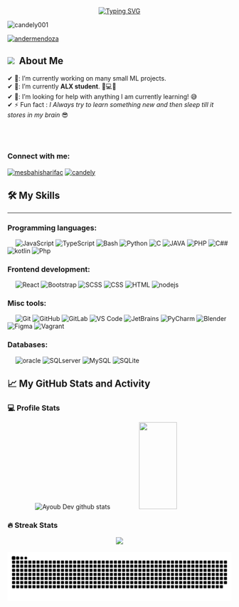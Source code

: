 <p align="center">
<a href="https://git.io/typing-svg"><img src="https://readme-typing-svg.demolab.com?font=Fira+Code&weight=600&size=25&pause=1000&color=F727E1&width=435&lines=Hi%F0%9F%91%8B%2C+I'm+Candely" alt="Typing SVG" /></a>

<p align="left"> <img src="https://komarev.com/ghpvc/?username=candely001&label=Profile%20views&color=0e75b6&style=flat" alt="candely001" /> </p>

<p align="left"> <a href="https://github.com/ryo-ma/github-profile-trophy"><img src="https://github-profile-trophy.vercel.app/?username=candely001&theme=dracula&column=7" alt="andermendoza" /></a> </p>




## <img src="https://media.giphy.com/media/iY8CRBdQXODJSCERIr/giphy.gif" width="30px">&nbsp; About Me



✔ 🔭: I’m currently working on many small ML projects.<br>
✔ 🌱: I’m currently **ALX student**. 🧠💻🤖<br>
✔ 🤔: I’m looking for help with anything I am currently learning! 😅<br>
✔ ⚡  Fun fact : *I Always try to learn something new and then sleep till it stores in my brain* 😎<br><br><br><br>
  


### Connect with me:
<p align="left">
<a href="https://twitter.com/mesbahisharifac" target="blank"><img align="center" src="https://raw.githubusercontent.com/rahuldkjain/github-profile-readme-generator/master/src/images/icons/Social/twitter.svg" alt="mesbahisharifac" height="30" width="40" /></a>
<a href="https://stackoverflow.com/users/candely" target="blank"><img align="center" src="https://raw.githubusercontent.com/rahuldkjain/github-profile-readme-generator/master/src/images/icons/Social/stack-overflow.svg" alt="candely" height="30" width="40" /></a>
</p>


## 🛠️ My Skills
-------------------
### Programming languages:
&emsp;
![JavaScript](https://img.shields.io/badge/-JavaScript-000?&logo=JavaScript)
![TypeScript](https://img.shields.io/badge/-TypeScript-000?&logo=TypeScript&logoColor=007ACC)
![Bash](https://img.shields.io/badge/-Bash-000?&logo=GNU-Bash)
![Python](https://img.shields.io/badge/-Python-000?&logo=Python)
![C](https://img.shields.io/badge/-C-000?&logo=C)
![JAVA](https://img.shields.io/badge/-JAVA-000?&logo=Java)
![PHP](https://img.shields.io/badge/-PHP-000?&logo=PHP)
![C##](https://img.shields.io/badge/-C%20sharp-000?&logo=C##)
![kotlin](https://img.shields.io/badge/-Kotlin-000?&logo=Kotlin)
![Php](https://img.shields.io/badge/-Php-000?&logo=Php)
### Frontend development:
&emsp;
![React](https://img.shields.io/badge/-React-000?&logo=React)
![Bootstrap](https://img.shields.io/badge/-Bootstrap-000?&logo=Bootstrap)
![SCSS](https://img.shields.io/badge/-SCSS-000?&logo=Sass)
![CSS](https://img.shields.io/badge/-CSS-000?&logo=CSS3)
![HTML](https://img.shields.io/badge/-HTML-000?&logo=HTML5)
![nodejs](https://img.shields.io/badge/-node.js-000?&logo=node.js)
### Misc tools:
&emsp;
![Git](https://img.shields.io/badge/-Git-000?&logo=Git)
![GitHub](https://img.shields.io/badge/-GitHub-000?&logo=GitHub)
![GitLab](https://img.shields.io/badge/-GitLab-000?&logo=GitLab)
![VS Code](https://img.shields.io/badge/-VS%20Code-000?&logo=Visual-Studio-Code)
![JetBrains](https://img.shields.io/badge/-JetBrains-000?&logo=JetBrains)
![PyCharm](https://img.shields.io/badge/-PyCharm-000?&logo=PyCharm)
![Blender](https://img.shields.io/badge/-Blender-000?&logo=Blender)
![Figma](https://img.shields.io/badge/-Figma-000?&logo=figma)
![Vagrant](https://img.shields.io/badge/-Vagrant-000?&logo=vagrant)

### Databases:
&emsp;
![oracle](https://img.shields.io/badge/-oracle-000?&logo=oracle)
![SQLserver](https://img.shields.io/badge/-SQLServer-000?&logo=SQL-server)
![MySQL](https://img.shields.io/badge/-MySQL-000?&logo=MySQL)
![SQLite](https://img.shields.io/badge/-SQLite-000?&logo=SQLite)

## 📈 My GitHub Stats and Activity

### 💻 Profile Stats


<div align="center">  
  <img width="49%" height="195px" src="https://github-readme-stats.vercel.app/api?username=candely001&show_icons=true&count_private=true&hide_border=true&title_color=00b3ff&icon_color=00b4ff&text_color=c9d1d9&bg_color=0d1117" alt="Ayoub Dev github stats" /> 
  <img width="41%" height="195px" src="https://github-readme-stats.vercel.app/api/top-langs/?username=candely001&layout=compact&hide_border=true&title_color=00b3ff&text_color=00b4ff&bg_color=0d1117" />
</div>

### 🔥 Streak Stats

 <p align="center">
 <img  src="https://github-readme-streak-stats.herokuapp.com?user=candely001&theme=tokyonight_duo&hide_border=true"
 </p>
  
![](https://github.com/Platane/snk/raw/output/github-contribution-grid-snake.svg)
